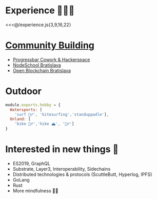 # Experience 👨🏼‍🔬 

<<<@/experience.js{3,9,16,22}

# [Community Building]() 
* [Progressbar Cowork & Hackerspace](https://cowork.progressbar.sk)
* [NodeSchool Bratislava](https://www.meetup.com/nodejsbratislava)
* [Open Blockchain Bratislava](https://meetup.com/openblockchainbratislava/)

# Outdoor
```js
module.exports.hobby = {
  Watersports: [
    'surf 🏄‍♂️', 'kitesurfing','standuppadle'],
  Onland: [
    'bike 🚵‍♂️','hike 🏔', '🧗‍♂️']
}
```

# Interested in new things 🔭
* ES2019, GraphQL
* Substrate, Layer3, Interoperability, Sidechains
* Distributed technologies & protocols (ScuttleButt, Hyperlog, IPFS)
* GoLang
* Rust
* More mindfulness 🧘‍♂️
